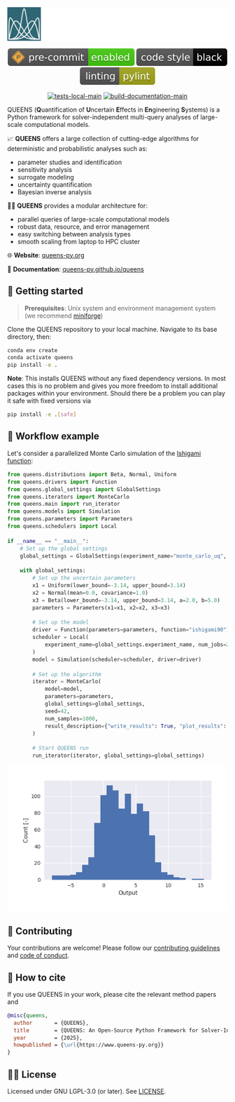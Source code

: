 <div align="center">

<picture>
  <source media="(prefers-color-scheme: dark)" srcset="doc/source/images/queens_logo_night.svg">
  <source media="(prefers-color-scheme: light)" srcset="doc/source/images/queens_logo_day.svg">
  <img alt="QUEENS logo" src="doc/source/images/queens_logo_night.svg">
</picture>

</div>

<div align="center">

[![precommit](./doc/source/images/precommit_badge.svg)](https://github.com/pre-commit/pre-commit)
[![black](./doc/source/images/black_badge.svg)](https://github.com/psf/black)
[![pylint](./doc/source/images/pylint_badge.svg)](https://github.com/pylint-dev/pylint)

</div>

<div align="center">

[![tests-local-main](https://github.com/queens-py/queens/actions/workflows/tests_local.yml/badge.svg?branch=main)](https://github.com/queens-py/queens/actions/workflows/tests_local.yml?query=branch:main)
[![build-documentation-main](https://github.com/queens-py/queens/actions/workflows/build_documentation.yml/badge.svg?branch=main)](https://github.com/queens-py/queens/actions/workflows/build_documentation.yml?query=branch:main)

</div>

<!---description marker, do not remove this comment-->
QUEENS (**Q**uantification of **U**ncertain **E**ffects in **En**gineering **S**ystems) is a Python framework for solver-independent multi-query analyses of large-scale computational models.
<!---description marker, do not remove this comment-->

<!---capabilities marker, do not remove this comment-->
:chart_with_upwards_trend: **QUEENS** offers a large collection of cutting-edge algorithms for deterministic and probabilistic analyses such as:
* parameter studies and identification
* sensitivity analysis
* surrogate modeling
* uncertainty quantification
* Bayesian inverse analysis

:fairy_man: **QUEENS** provides a modular architecture for:
* parallel queries of large-scale computational models
* robust data, resource, and error management
* easy switching between analysis types
* smooth scaling from laptop to HPC cluster
<!---capabilities marker, do not remove this comment-->

:globe_with_meridians: **Website**: [queens-py.org](https://www.queens-py.org)

:book: **Documentation**: [queens-py.github.io/queens](https://queens-py.github.io/queens)

## :rocket: Getting started

<!---prerequisites marker, do not remove this comment-->
>**Prerequisites**: Unix system and environment management system (we recommend [miniforge](https://conda-forge.org/download/))
<!---prerequisites marker, do not remove this comment-->

<!---installation marker, do not remove this comment-->
Clone the QUEENS repository to your local machine. Navigate to its base directory, then:
```bash
conda env create
conda activate queens
pip install -e .
```

**Note**: This installs QUEENS without any fixed dependency versions. In most cases this is no problem and gives you more freedom to install additional packages within your environment. Should there be a problem you can play it safe with fixed versions via
```bash
pip install -e .[safe]
```

<!---installation marker, do not remove this comment-->

## :crown: Workflow example

Let's consider a parallelized Monte Carlo simulation of the [Ishigami function](https://www.sfu.ca/~ssurjano/ishigami.html):
<!---example marker, do not remove this comment-->
```python
from queens.distributions import Beta, Normal, Uniform
from queens.drivers import Function
from queens.global_settings import GlobalSettings
from queens.iterators import MonteCarlo
from queens.main import run_iterator
from queens.models import Simulation
from queens.parameters import Parameters
from queens.schedulers import Local

if __name__ == "__main__":
    # Set up the global settings
    global_settings = GlobalSettings(experiment_name="monte_carlo_uq", output_dir=".")

    with global_settings:
        # Set up the uncertain parameters
        x1 = Uniform(lower_bound=-3.14, upper_bound=3.14)
        x2 = Normal(mean=0.0, covariance=1.0)
        x3 = Beta(lower_bound=-3.14, upper_bound=3.14, a=2.0, b=5.0)
        parameters = Parameters(x1=x1, x2=x2, x3=x3)

        # Set up the model
        driver = Function(parameters=parameters, function="ishigami90")
        scheduler = Local(
            experiment_name=global_settings.experiment_name, num_jobs=2, num_procs=4
        )
        model = Simulation(scheduler=scheduler, driver=driver)

        # Set up the algorithm
        iterator = MonteCarlo(
            model=model,
            parameters=parameters,
            global_settings=global_settings,
            seed=42,
            num_samples=1000,
            result_description={"write_results": True, "plot_results": True},
        )

        # Start QUEENS run
        run_iterator(iterator, global_settings=global_settings)
```
<!---example marker, do not remove this comment-->

<div align="center">
<img src="doc/source/images/monte_carlo_uq.png" alt="QUEENS example" width="500"/>
</div>

## :busts_in_silhouette: Contributing

Your contributions are welcome! Please follow our [contributing guidelines](https://github.com/queens-py/queens/blob/main/CONTRIBUTING.md) and [code of conduct](https://github.com/queens-py/queens/blob/main/CODE_OF_CONDUCT.md).

## :page_with_curl: How to cite
If you use QUEENS in your work, please cite the relevant method papers and

<!---citation marker, do not remove this comment-->
```bib
@misc{queens,
  author       = {QUEENS},
  title        = {QUEENS: An Open-Source Python Framework for Solver-Independent Analyses of Large-Scale Computational Models},
  year         = {2025},
  howpublished = {\url{https://www.queens-py.org}}
}
```
<!---citation marker, do not remove this comment-->

## :woman_judge: License
<!---license marker, do not remove this comment-->
Licensed under GNU LGPL-3.0 (or later). See [LICENSE](LICENSE).
<!---license marker, do not remove this comment-->
